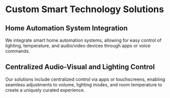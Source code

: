 # Custom Smart Technology Solutions

## Home Automation System Integration

We integrate smart home automation systems, allowing for easy control of
lighting, temperature, and audio/video devices through apps or voice
commands.

## Centralized Audio-Visual and Lighting Control

Our solutions include centralized control via apps or touchscreens,
enabling seamless adjustments to volume, lighting modes, and room
temperature to create a uniquely curated experience.
